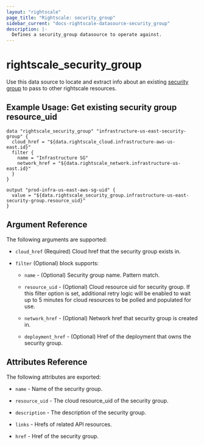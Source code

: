```yaml
---
layout: "rightscale"
page_title: "Rightscale: security_group"
sidebar_current: "docs-rightscale-datasource-security_group"
description: |-
  Defines a security_group datasource to operate against.
---
```


# rightscale_security_group

Use this data source to locate and extract info about an existing [security group](http://reference.rightscale.com/api1.5/resources/ResourceSecurityGroups.html) to pass to other rightscale resources.

## Example Usage: Get existing security group resource_uid

```hcl
data "rightscale_security_group" "infrastructure-us-east-security-group" {
  cloud_href = "${data.rightscale_cloud.infrastructure-aws-us-east.id}"
  filter {
    name = "Infrastructure SG"
    network_href = "${data.rightscale_network.infrastructure-us-east.id}"
  }
}

output "prod-infra-us-east-aws-sg-uid" {
  value = "${data.rightscale_security_group.infrastructure-us-east-security-group.resource_uid}"
}
```

## Argument Reference

The following arguments are supported:

* `cloud_href` (Required) Cloud href that the security group exists in.

* `filter` (Optional) block supports:

  * `name` - (Optional) Security group name.  Pattern match.

  * `resource_uid` - (Optional) Cloud resource uid for security group.  If this filter option is set, additional retry logic will be enabled to wait up to 5 minutes for cloud resources to be polled and populated for use.

  * `network_href` - (Optional) Network href that security group is created in.

  * `deployment_href` - (Optional) Href of the deployment that owns the security group.

## Attributes Reference

The following attributes are exported:

* `name` - Name of the security group.

* `resource_uid` - The cloud resource_uid of the security group.

* `description` - The description of the security group.

* `links` - Hrefs of related API resources.

* `href` - Href of the security group.
